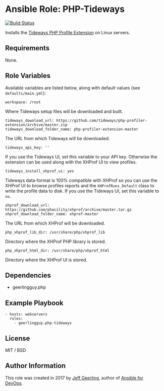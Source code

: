 # Ansible Role: PHP-Tideways

[![Build Status](https://travis-ci.org/geerlingguy/ansible-role-php-tideways.svg?branch=master)](https://travis-ci.org/geerlingguy/ansible-role-php-tideways)

Installs the [Tideways PHP Profile Extension](https://github.com/tideways/php-profiler-extension) on Linux servers.

## Requirements

None.

## Role Variables

Available variables are listed below, along with default values (see `defaults/main.yml`):

    workspace: /root

Where Tideways setup files will be downloaded and built.

    tideways_download_url: https://github.com/tideways/php-profiler-extension/archive/master.zip
    tideways_download_folder_name: php-profiler-extension-master

The URL from which Tideways will be downloaded.

    tideways_api_key: ''

If you use the Tideways UI, set this variable to your API key. Otherwise the extension can be used along with the XHProf UI to view profiles.

    tideways_install_xhprof_ui: yes

Tideways data-format is 100% compatible with XHProf so you can use the XHProf UI to browse profiles reports and the `XHProfRuns_Default` class to write the profile data to disk. If you use the Tideways UI, set this variable to `no`.

    xhprof_download_url: https://github.com/phacility/xhprof/archive/master.tar.gz
    xhprof_download_folder_name: xhprof-master

The URL from which XHProf will be downloaded.

    php_xhprof_lib_dir: /usr/share/php/xhprof_lib

Directory where the XHProf PHP library is stored.

    php_xhprof_html_dir: /usr/share/php/xhprof_html

Directory where the XHProf UI is stored.

## Dependencies

  - geerlingguy.php

## Example Playbook

    - hosts: webservers
      roles:
        - geerlingguy.php-tideways

## License

MIT / BSD

## Author Information

This role was created in 2017 by [Jeff Geerling](http://www.jeffgeerling.com/), author of [Ansible for DevOps](https://www.ansiblefordevops.com/).
